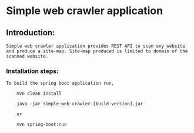 # Simple web crawler application 

## Introduction:
	Simple web crawler application provides REST API to scan any website and produce a site-map. Site-map produced is limited to domain of the scanned website.  

### Installation steps:
	To build the spring boot application run, 
		
		mvn clean install
		
		java -jar simple-web-crawler-[build-version].jar

		or
		
		mvn spring-boot:run
		
		

